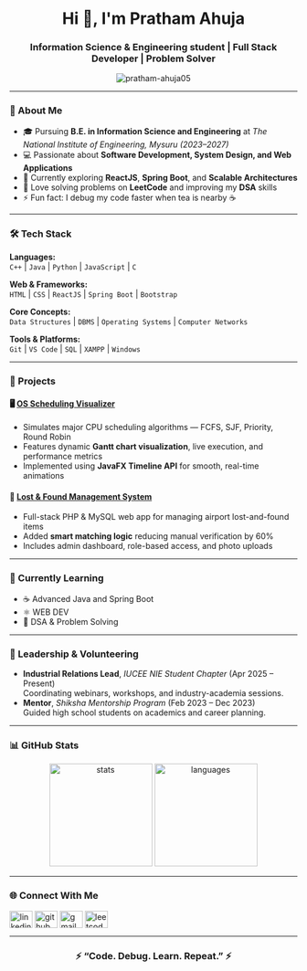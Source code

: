 <h1 align="center">Hi 👋, I'm Pratham Ahuja</h1>
<h3 align="center">Information Science & Engineering student | Full Stack Developer | Problem Solver</h3>

<p align="center">
  <img src="https://komarev.com/ghpvc/?username=pratham-ahuja05&label=Profile%20views&color=0e75b6&style=flat" alt="pratham-ahuja05" /> 
</p>

---

### 💫 About Me
- 🎓 Pursuing **B.E. in Information Science and Engineering** at *The National Institute of Engineering, Mysuru (2023–2027)*  
- 💻 Passionate about **Software Development, System Design, and Web Applications**  
- 🚀 Currently exploring **ReactJS**, **Spring Boot**, and **Scalable Architectures**  
- 🧩 Love solving problems on **LeetCode** and improving my **DSA** skills  
- ⚡ Fun fact: I debug my code faster when tea is nearby ☕  

---

### 🛠️ Tech Stack

**Languages:**  
`C++` | `Java` | `Python` | `JavaScript` | `C`

**Web & Frameworks:**  
`HTML` | `CSS` | `ReactJS` | `Spring Boot` | `Bootstrap`

**Core Concepts:**  
`Data Structures` | `DBMS` | `Operating Systems` | `Computer Networks`

**Tools & Platforms:**  
`Git` | `VS Code` | `SQL` | `XAMPP` | `Windows`

---

### 🚀 Projects

#### 🖥️ [OS Scheduling Visualizer](https://github.com/pratham-ahuja05/OS-Scheduling-Visualizer)
- Simulates major CPU scheduling algorithms — FCFS, SJF, Priority, Round Robin  
- Features dynamic **Gantt chart visualization**, live execution, and performance metrics  
- Implemented using **JavaFX Timeline API** for smooth, real-time animations  

#### 🧳 [Lost & Found Management System](https://github.com/pratham-ahuja05/lost_N_found)
- Full-stack PHP & MySQL web app for managing airport lost-and-found items  
- Added **smart matching logic** reducing manual verification by 60%  
- Includes admin dashboard, role-based access, and photo uploads  

---

### 🧠 Currently Learning
- ☕ Advanced Java and Spring Boot  
- ⚛️ WEB DEV  
- 🧮 DSA & Problem Solving  

---

### 🏅 Leadership & Volunteering
- **Industrial Relations Lead**, *IUCEE NIE Student Chapter* (Apr 2025 – Present)  
  Coordinating webinars, workshops, and industry-academia sessions.  
- **Mentor**, *Shiksha Mentorship Program* (Feb 2023 – Dec 2023)  
  Guided high school students on academics and career planning.  

---

### 📊 GitHub Stats

<p align="center">
  <img src="https://github-readme-stats.vercel.app/api?username=pratham-ahuja05&show_icons=true&theme=radical" alt="stats" height="180em"/>
  <img src="https://github-readme-stats.vercel.app/api/top-langs/?username=pratham-ahuja05&layout=compact&theme=radical" alt="languages" height="180em"/>
</p>

---

### 🌐 Connect With Me
<p align="left">
<a href="https://linkedin.com/in/pratham-ahuja-978bb8277" target="blank"><img align="center" src="https://skillicons.dev/icons?i=linkedin" alt="linkedin" height="30" width="40" /></a>
<a href="https://github.com/pratham-ahuja05" target="blank"><img align="center" src="https://skillicons.dev/icons?i=github" alt="github" height="30" width="40" /></a>
<a href="mailto:ahujapa05@gmail.com" target="blank"><img align="center" src="https://skillicons.dev/icons?i=gmail" alt="gmail" height="30" width="40" /></a>
<a href="https://leetcode.com/u/pratham_2005" target="blank"><img align="center" src="https://skillicons.dev/icons?i=leetcode" alt="leetcode" height="30" width="40" /></a>
</p>

---

<h3 align="center">⚡ “Code. Debug. Learn. Repeat.” ⚡</h3>
